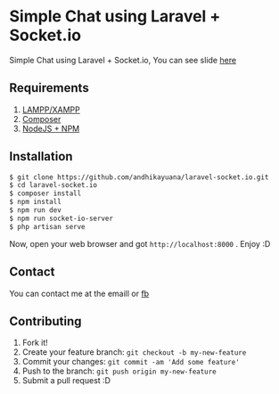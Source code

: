 # Simple Chat using Laravel + Socket.io

Simple Chat using Laravel + Socket.io, You can see slide [here](https://slides.com/andhikayuana/laravel-socketio)

## Requirements

1. [LAMPP/XAMPP](https://www.apachefriends.org/index.html)
2. [Composer](https://getcomposer.org/)
3. [NodeJS + NPM](https://nodejs.org/en/)

## Installation

```bash
$ git clone https://github.com/andhikayuana/laravel-socket.io.git
$ cd laravel-socket.io
$ composer install
$ npm install
$ npm run dev
$ npm run socket-io-server
$ php artisan serve
```

Now, open your web browser and got `http://localhost:8000` . Enjoy :D

## Contact

You can contact me at the emaill or [fb](https://www.facebook.com/yuana.andhika)

## Contributing

1. Fork it!
2. Create your feature branch: `git checkout -b my-new-feature`
3. Commit your changes: `git commit -am 'Add some feature'`
4. Push to the branch: `git push origin my-new-feature`
5. Submit a pull request :D